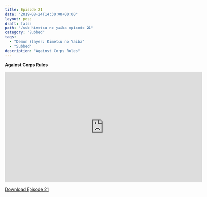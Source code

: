 ```yaml
---
title: Episode 21
date: "2019-08-24T14:30:00+00:00"
layout: post
draft: false
path: "/sub-kimetsu-no-yaiba-episode-21"
category: "Subbed"
tags:
  - "Demon Slayer: Kimetsu no Yaiba"
  - "Subbed"
description: "Against Corps Rules"
---
```


**Against Corps Rules**

<iframe width="640" height="360" src="https://rapidvid.to/e/G6HTXEUUP9" frameborder="0" marginwidth=0 marginheight=0 scrolling=no allowfullscreen></iframe>

<a href="http://ouo.io/qs/eCodkFEQ?s=https://rapidvid.to/d/G6HTXEUUP9">Download Episode 21</a>
